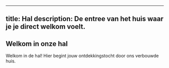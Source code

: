 
---
title: Hal
description: De entree van het huis waar je je direct welkom voelt.
---


## Welkom in onze hal

Welkom in de hal!
Hier begint jouw ontdekkingstocht door ons verbouwde huis.
